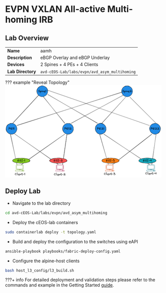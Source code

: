 # EVPN VXLAN All-active Multi-homing IRB

## Lab Overview

|                               |                                                                                  |
| ----------------------------- | -------------------------------------------------------------------------------- |
| **Name**                      | aamh                                                                             |
| **Description**               | eBGP Overlay and eBGP Underlay                                                   |
| **Devices**                   | 2 Spines + 4 PEs + 4 Clients                                                     |
| **Lab Directory**             | `avd-cEOS-Lab/labs/evpn/avd_asym_multihoming`                                    |

??? example "Reveal Topology"
    ![Figure avd_sym_irb](../images/aa_asym_mh_v2.png)

## Deploy Lab

* Navigate to the lab directory

```bash
cd avd-cEOS-Lab/labs/evpn/avd_asym_multihoming
```

* Deploy the cEOS-lab containers

```bash
sudo containerlab deploy -t topology.yaml
```

* Build and deploy the configuration to the switches using eAPI

```bash
ansible-playbook playbooks/fabric-deploy-config.yaml
```

* Configure the alpine-host clients

```bash
bash host_l3_config/l3_build.sh
```

???+ info
    For detailed deployment and validation steps please refer to the commands and example in the Getting Started [guide](../quickStart.md).

